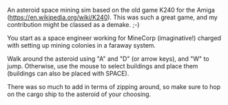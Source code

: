 An asteroid space mining sim based on the old game K240 for the Amiga (https://en.wikipedia.org/wiki/K240).  This was such a great game, and my contribution might be classed as a demake. ;-)

You start as a space engineer working for MineCorp (imaginative!) charged with setting up mining colonies in a faraway system.

Walk around the asteroid using "A" and "D" (or arrow keys), and "W" to jump.  Otherwise, use the mouse to select buildings and place them (buildings can also be placed with SPACE).

There was so much to add in terms of zipping around, so make sure to hop on the cargo ship to the asteroid of your choosing.